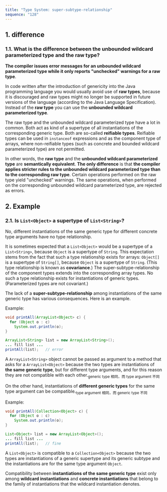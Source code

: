 ```yaml
---
title: "Type System: super-subtype-relationship"
sequence: "128"
---
```


## 1. difference

### 1.1. What is the difference between the unbounded wildcard parameterized type and the raw type?

**The compiler issues error messages for an unbounded wildcard parameterized type while it only reports "unchecked" warnings for a raw type**.

In code written after the introduction of genericity into the Java programming language you would usually avoid use of **raw types**, because it is discouraged and raw types might no longer be supported in future versions of the language (according to the Java Language Specification).  Instead of the **raw type** you can use the **unbounded wildcard parameterized type**.

The raw type and the unbounded wildcard parameterized type have a lot in common. Both act as kind of a supertype of all instantiations of the corresponding generic type. Both are so-called **reifiable types**. Reifiable types can be used in `instanceof` expressions and as the component type of arrays, where non-reifiable types (such as concrete and bounded wildcard parameterized type) are not permitted.

In other words, the **raw type** and the **unbounded wildcard parameterized type** are **semantically equivalent**. **The only difference** is that **the compiler applies stricter rules to the unbounded wildcard parameterized type than to the corresponding raw type**. Certain operations performed on the raw type yield "unchecked" warnings. The same operations, when performed on the corresponding  unbounded wildcard parameterized type, are rejected as errors.

## 2. Example

### 2.1. Is `List<Object>` a supertype of `List<String>`?

No, different instantiations of the same generic type for different concrete type arguments have no type relationship.

It is sometimes expected that a `List<Object>` would be a supertype of a `List<String>`, because `Object` is a supertype of `String`. This expectation stems from the fact that such a type relationship exists for arrays:  `Object[]` is a supertype of `String[]`, because `Object` is a supertype of `String`. (This type relationship is known as **covariance**.) The super-subtype-relationship of the component types extends into the corresponding array types. No such a type relationship exists for instantiations of generic types. (Parameterized types are not covariant.)

The lack of a **super-subtype-relationship** among instantiations of the same generic type has various consequences.  Here is an example.

Example:

```java
void printAll(ArrayList<Object> c) {
  for (Object o : c)
    System.out.println(o);
}

ArrayList<String> list = new ArrayList<String>();
... fill list ...
printAll(list);   // error
```

A `ArrayList<String>` object cannot be passed as argument to a method that asks for a `ArrayList<Object>` because the two types are instantiations of **the same generic type**, but for different type arguments, and for this reason they are not compatible with each other.<sub>generic type 相同，而 type argument 不同</sub>

On the other hand, instantiations of **different generic types** for the same type argument can be compatible.<sub>type argument 相同，而 generic type 不同</sub>

Example:

```java
void printAll(Collection<Object> c) {
  for (Object o : c)
    System.out.println(o);
}

List<Object> list = new ArrayList<Object>();
... fill list ...
printAll(list);   // fine
```

A `List<Object>` is compatible to a `Collection<Object>` because the two types are instantiations of a generic supertype and its generic subtype and the instantiations are for the same type argument `Object`.

Compatibility between **instantiations of the same generic type** exist only among **wildcard instantiations** and **concrete instantiations** that belong to the family of instantiations that the wildcard instantiation denotes.
